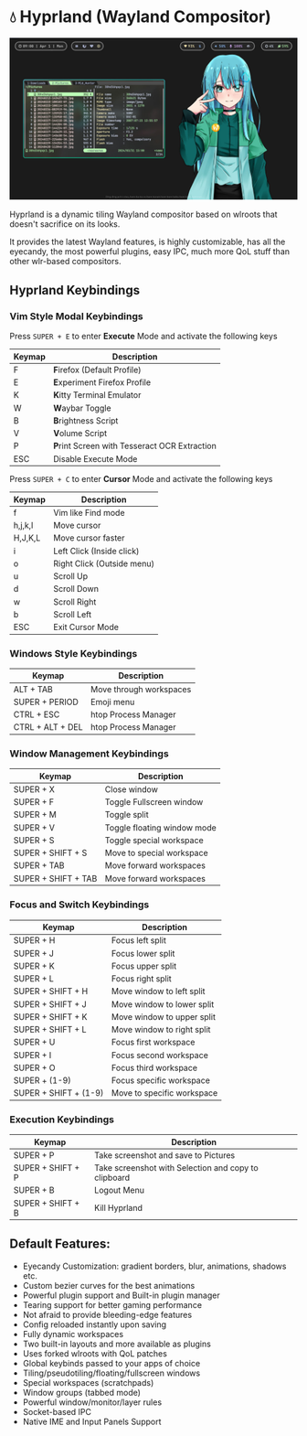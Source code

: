 # 💧 Hyprland (Wayland Compositor)

![Hyprland](./.assets/hypr.jpg)

Hyprland is a dynamic tiling Wayland compositor based on wlroots that doesn't sacrifice on its looks.

It provides the latest Wayland features, is highly customizable, has all the eyecandy, the most powerful plugins, easy IPC, much more QoL stuff than other wlr-based compositors.

## Hyprland Keybindings

### Vim Style Modal Keybindings

Press `SUPER + E` to enter **Execute** Mode and activate the following keys

| Keymap | Description                                    |
| ------ | ---------------------------------------------- |
| F      | **F**irefox (Default Profile)                  |
| E      | **E**xperiment Firefox Profile                 |
| K      | **K**itty Terminal Emulator                    |
| W      | **W**aybar Toggle                              |
| B      | **B**rightness Script                          |
| V      | **V**olume Script                              |
| P      | **P**rint Screen with Tesseract OCR Extraction |
| ESC    | Disable Execute Mode                           |

Press `SUPER + C` to enter **Cursor** Mode and activate the following keys

| Keymap  | Description                |
| ------- | -------------------------- |
| f       | Vim like Find mode         |
| h,j,k,l | Move cursor                |
| H,J,K,L | Move cursor faster         |
| i       | Left Click (Inside click)  |
| o       | Right Click (Outside menu) |
| u       | Scroll Up                  |
| d       | Scroll Down                |
| w       | Scroll Right               |
| b       | Scroll Left                |
| ESC     | Exit Cursor Mode           |

### Windows Style Keybindings

| Keymap           | Description             |
| ---------------- | ----------------------- |
| ALT + TAB        | Move through workspaces |
| SUPER + PERIOD   | Emoji menu              |
| CTRL + ESC       | htop Process Manager    |
| CTRL + ALT + DEL | htop Process Manager    |

### Window Management Keybindings

| Keymap              | Description                 |
| ------------------- | --------------------------- |
| SUPER + X           | Close window                |
| SUPER + F           | Toggle Fullscreen window    |
| SUPER + M           | Toggle split                |
| SUPER + V           | Toggle floating window mode |
| SUPER + S           | Toggle special workspace    |
| SUPER + SHIFT + S   | Move to special workspace   |
| SUPER + TAB         | Move forward workspaces     |
| SUPER + SHIFT + TAB | Move forward workspaces     |

### Focus and Switch Keybindings

| Keymap                | Description                |
| --------------------- | -------------------------- |
| SUPER + H             | Focus left split           |
| SUPER + J             | Focus lower split          |
| SUPER + K             | Focus upper split          |
| SUPER + L             | Focus right split          |
| SUPER + SHIFT + H     | Move window to left split  |
| SUPER + SHIFT + J     | Move window to lower split |
| SUPER + SHIFT + K     | Move window to upper split |
| SUPER + SHIFT + L     | Move window to right split |
| SUPER + U             | Focus first workspace      |
| SUPER + I             | Focus second workspace     |
| SUPER + O             | Focus third workspace      |
| SUPER + (1-9)         | Focus specific workspace   |
| SUPER + SHIFT + (1-9) | Move to specific workspace |

### Execution Keybindings

| Keymap            | Description                                          |
| ----------------- | ---------------------------------------------------- |
| SUPER + P         | Take screenshot and save to Pictures                 |
| SUPER + SHIFT + P | Take screenshot with Selection and copy to clipboard |
| SUPER + B         | Logout Menu                                          |
| SUPER + SHIFT + B | Kill Hyprland                                        |

## Default Features:

- Eyecandy Customization: gradient borders, blur, animations, shadows etc.
- Custom bezier curves for the best animations
- Powerful plugin support and Built-in plugin manager
- Tearing support for better gaming performance
- Not afraid to provide bleeding-edge features
- Config reloaded instantly upon saving
- Fully dynamic workspaces
- Two built-in layouts and more available as plugins
- Uses forked wlroots with QoL patches
- Global keybinds passed to your apps of choice
- Tiling/pseudotiling/floating/fullscreen windows
- Special workspaces (scratchpads)
- Window groups (tabbed mode)
- Powerful window/monitor/layer rules
- Socket-based IPC
- Native IME and Input Panels Support
